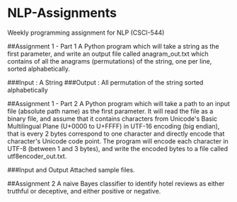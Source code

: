 # NLP-Assignments

Weekly programming assignment for NLP (CSCI-544)

##Assignment 1 - Part 1
A Python program which will take a string as the first parameter, and write an output file called anagram_out.txt which contains of all the anagrams (permutations) of the string, one per line, sorted alphabetically.

###Input : A String
###Output : All permutation of the string sorted alphabetically


##Assignment 1 - Part 2
A Python program which will take a path to an input file (absolute path name) as the first parameter. It will read the file as a binary file, and assume that it contains characters from Unicode's Basic Multilingual Plane (U+0000 to U+FFFF) in UTF-16 encoding (big endian), that is every 2 bytes correspond to one character and directly encode that character's Unicode code point. The program will encode each character in UTF-8 (between 1 and 3 bytes), and write the encoded bytes to a file called utf8encoder_out.txt.

###Input and Output
Attached sample files.

##Assignment 2
A naive Bayes classifier to identify hotel reviews as either truthful or deceptive, and either positive or negative.
